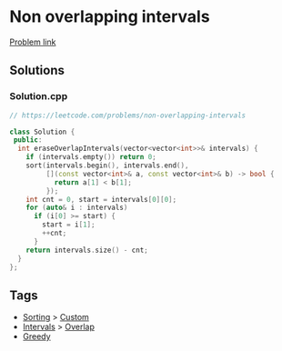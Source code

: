 # Non overlapping intervals

[Problem link](https://leetcode.com/problems/non-overlapping-intervals)

## Solutions


### Solution.cpp
```cpp
// https://leetcode.com/problems/non-overlapping-intervals

class Solution {
 public:
  int eraseOverlapIntervals(vector<vector<int>>& intervals) {
    if (intervals.empty()) return 0;
    sort(intervals.begin(), intervals.end(),
         [](const vector<int>& a, const vector<int>& b) -> bool {
           return a[1] < b[1];
         });
    int cnt = 0, start = intervals[0][0];
    for (auto& i : intervals)
      if (i[0] >= start) {
        start = i[1];
        ++cnt;
      }
    return intervals.size() - cnt;
  }
};
```
## Tags

* [Sorting](/Collections/sorting.md#sorting) > [Custom](/Collections/sorting.md#custom)
* [Intervals](/Collections/intervals.md#intervals) > [Overlap](/Collections/intervals.md#overlap)
* [Greedy](/Collections/greedy.md#greedy)
